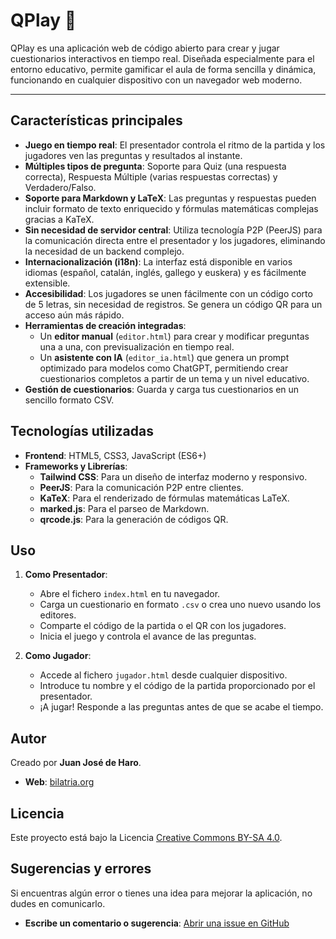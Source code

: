 # QPlay 👑

QPlay es una aplicación web de código abierto para crear y jugar cuestionarios interactivos en tiempo real. Diseñada especialmente para el entorno educativo, permite gamificar el aula de forma sencilla y dinámica, funcionando en cualquier dispositivo con un navegador web moderno.


---

## Características principales

* **Juego en tiempo real**: El presentador controla el ritmo de la partida y los jugadores ven las preguntas y resultados al instante.
* **Múltiples tipos de pregunta**: Soporte para Quiz (una respuesta correcta), Respuesta Múltiple (varias respuestas correctas) y Verdadero/Falso.
* **Soporte para Markdown y LaTeX**: Las preguntas y respuestas pueden incluir formato de texto enriquecido y fórmulas matemáticas complejas gracias a KaTeX.
* **Sin necesidad de servidor central**: Utiliza tecnología P2P (PeerJS) para la comunicación directa entre el presentador y los jugadores, eliminando la necesidad de un backend complejo.
* **Internacionalización (i18n)**: La interfaz está disponible en varios idiomas (español, catalán, inglés, gallego y euskera) y es fácilmente extensible.
* **Accesibilidad**: Los jugadores se unen fácilmente con un código corto de 5 letras, sin necesidad de registros. Se genera un código QR para un acceso aún más rápido.
* **Herramientas de creación integradas**:
    * Un **editor manual** (`editor.html`) para crear y modificar preguntas una a una, con previsualización en tiempo real.
    * Un **asistente con IA** (`editor_ia.html`) que genera un prompt optimizado para modelos como ChatGPT, permitiendo crear cuestionarios completos a partir de un tema y un nivel educativo.
* **Gestión de cuestionarios**: Guarda y carga tus cuestionarios en un sencillo formato CSV.

## Tecnologías utilizadas

* **Frontend**: HTML5, CSS3, JavaScript (ES6+)
* **Frameworks y Librerías**:
    * **Tailwind CSS**: Para un diseño de interfaz moderno y responsivo.
    * **PeerJS**: Para la comunicación P2P entre clientes.
    * **KaTeX**: Para el renderizado de fórmulas matemáticas LaTeX.
    * **marked.js**: Para el parseo de Markdown.
    * **qrcode.js**: Para la generación de códigos QR.

## Uso

1.  **Como Presentador**:
    * Abre el fichero `index.html` en tu navegador.
    * Carga un cuestionario en formato `.csv` o crea uno nuevo usando los editores.
    * Comparte el código de la partida o el QR con los jugadores.
    * Inicia el juego y controla el avance de las preguntas.

2.  **Como Jugador**:
    * Accede al fichero `jugador.html` desde cualquier dispositivo.
    * Introduce tu nombre y el código de la partida proporcionado por el presentador.
    * ¡A jugar! Responde a las preguntas antes de que se acabe el tiempo.

## Autor

Creado por **Juan José de Haro**.
* **Web**: [bilatria.org](https://bilatria.org)

## Licencia

Este proyecto está bajo la Licencia [Creative Commons BY-SA 4.0](https://creativecommons.org/licenses/by-sa/4.0/).

## Sugerencias y errores

Si encuentras algún error o tienes una idea para mejorar la aplicación, no dudes en comunicarlo.
* **Escribe un comentario o sugerencia**: [Abrir una issue en GitHub](https://github.com/jjdeharo/qplay/issues)
